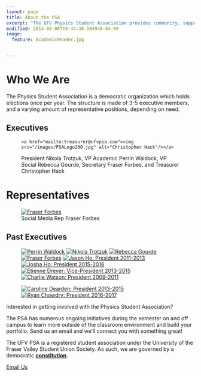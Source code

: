 ```yaml
---
layout: page
title: About the PSA
excerpt: "The UFV Physics Student Association provides community, support, and a voice for the physics and engineering students, and physics enthusiasts at the University of the Fraser Valley."
modified: 2014-08-08T19:44:38.564948-04:00
image:
  feature: AcademicHeader.jpg


---
```


# Who We Are

The Physics Student Association is a democratic organization which holds elections once per year. The structure is made of 3-5 executive members, and a varying amount of representative positions, depending on need.


## Executives
<figure class="fifth">
    
    <a href="mailto:treasurer@ufvpsa.com"><img src="/images/PSALogo200.jpg" alt="Christopher Hack"/></a>
<figcaption> President Nikola Trotzuk, VP Academic Perrin Waldock, VP Social Rebecca Gourde, Secretary Fraser Forbes, and Treasurer Christopher Hack </figcaption>
</figure>

# Representatives
<figure class="quarter">
    <a href="mailto:fraser.forbes@student.ufv.ca"><img src="/images/FraserSpace200.jpg" alt="Fraser Forbes"></a>
<figcaption> Social Media Rep Fraser Forbes</figcaption>
</figure>

 
## Past Executives
<figure class="quarter">
	<a href="https://ca.linkedin.com/in/perrin-waldock-58587410a"><img src="/images/Perrin200.jpg" alt="Perrin Waldock"/></a>
    <a href="/images/NikHeadshot.jpg"><img src="/images/NikHeadshot.jpg" alt="Nikola Trotzuk"/></a>
    <a href="/images/rebecca200.jpg"><img src="/images/rebecca200.jpg" alt="Rebecca Gourde"/></a>
    <a href="/images/FraserBW200.jpg"><img src="/images/FraserBW200.jpg" alt="Fraser Forbes"/></a>
	<a href="http://jasonho.me/"><img src="/images/JasonThumb.jpg" alt="Jason Ho: President 2011-2013"></a>
	<a href="http://www.joshaho.com"><img src="/images/JoshaHoThumb.jpg" alt="Josha Ho: President 2015-2016"></a>
	<a href="https://www.sfu.ca/physics/people/profiles/etienned.html"><img src="/images/EtienneThumb.jpg" alt="Etienne Dreyer: Vice-President 2013-2015"></a>
	<a href="http://www.math.uvic.ca/~dcwatson/"><img src="/images/CharlieThumb.png" alt="Charlie Watson: President 2009-2011"></a>
</figure>
<figure class="quarter">
<a href="mailto:caroline.e.r.dearden@gmail.com"><img src="/images/CarolineResized.jpg" alt="Caroline Dearden: President 2013-2015"></a>
<a href="mailto:@ryan.chowdhry@student.ufv.ca"><img src="/images/Ryan200.jpg" alt="Ryan Chowdry: President 2016-2017"></a>
</figure>


Interested in getting involved with the Physics Student Association?

The PSA has numerous ongoing initiatives during the semester on and off campus to learn more outside of the classroom environment and build your portfolio. Send us an email and we’ll connect you with something great!

The UFV PSA is a registered student association under the University of the Fraser Valley Student Union Society. As such, we are governed by a democratic [**constitution**]({{site.url}}/assets/pdfs/2016-04-08PSAConstitution.pdf).

<a markdown="0" href="mailto:president@ufvpsa.com" class="btn">Email Us</a>
